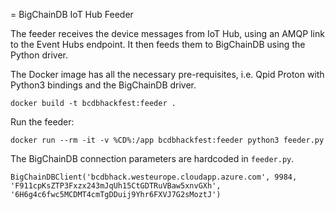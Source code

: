 = BigChainDB IoT Hub Feeder

The feeder receives the device messages from IoT Hub, using an AMQP link to the Event Hubs endpoint. It then feeds them to BigChainDB using the Python driver.

The Docker image has all the necessary pre-requisites, i.e. Qpid Proton with Python3 bindings and the BigChainDB driver.

```
docker build -t bcdbhackfest:feeder .
```

Run the feeder:

```
docker run --rm -it -v %CD%:/app bcdbhackfest:feeder python3 feeder.py
```

The BigChainDB connection parameters are hardcoded in `feeder.py`.

```
BigChainDBClient('bcdbhack.westeurope.cloudapp.azure.com', 9984, 'F911cpKsZTP3Fxzx243mJqUh15CtGDTRuVBaw5xnvGXh', '6H6g4c6fwc5MCDMT4cmTgDDuij9Yhr6FXVJ7G2sMoztJ')
```
